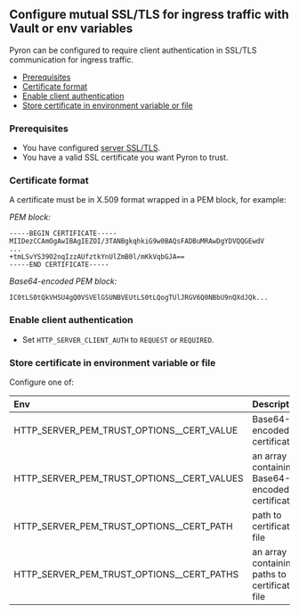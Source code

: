 ## Configure mutual SSL/TLS for ingress traffic with Vault or env variables

Pyron can be configured to require client authentication in SSL/TLS communication for ingress traffic.

* [Prerequisites](#pre)
* [Certificate format](#format)
* [Enable client authentication](#enable)
* [Store certificate in environment variable or file](#cert-env)

<a id="pre"></a>
### Prerequisites

* You have configured [server SSL/TLS](http-server-tls.md).
* You have a valid SSL certificate you want Pyron to trust.

<a id="format"></a>
### Certificate format

A certificate must be in X.509 format wrapped in a PEM block, for example:

_PEM block:_
```
-----BEGIN CERTIFICATE-----
MIIDezCCAmOgAwIBAgIEZOI/3TANBgkqhkiG9w0BAQsFADBuMRAwDgYDVQQGEwdV
...
+tmLSvYS39O2nqIzzAUfztkYnUlZmB0l/mKkVqbGJA==
-----END CERTIFICATE-----
```

_Base64-encoded PEM block:_
```
IC0tLS0tQkVHSU4gQ0VSVElGSUNBVEUtLS0tLQogTUlJRGV6Q0NBbU9nQXdJQk...
```

<a id="enable"></a>
### Enable client authentication

* Set `HTTP_SERVER_CLIENT_AUTH` to `REQUEST` or `REQUIRED`.

<a id="cert-env"></a>
### Store certificate in environment variable or file

Configure one of:

| Env                                         | Description                                            | Example                                       |
|:------------------------------------------- |:-------------------------------------------------------|:----------------------------------------------|
| HTTP_SERVER_PEM_TRUST_OPTIONS__CERT_VALUE   | Base64-encoded certificate                             | IC0tLS0tQkVHSU4g...                           |
| HTTP_SERVER_PEM_TRUST_OPTIONS__CERT_VALUES  | an array containing Base64-encoded certificates        | ["IC0tLS0tQkVHSU4g...","IC0tLS0tQkVHSU4g..."] |
| HTTP_SERVER_PEM_TRUST_OPTIONS__CERT_PATH    | path to certificate file                               | mycert1.pem                                   |
| HTTP_SERVER_PEM_TRUST_OPTIONS__CERT_PATHS   | an array containing paths to certificate file          | ["/mycert1.pem","mycert2.pem"]                |
